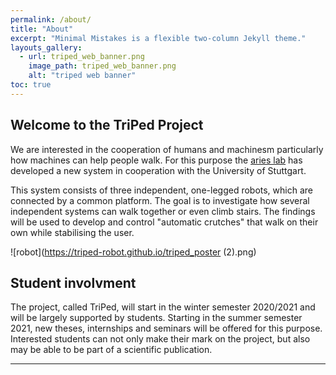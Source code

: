 ```yaml
---
permalink: /about/
title: "About"
excerpt: "Minimal Mistakes is a flexible two-column Jekyll theme."
layouts_gallery:
  - url: triped_web_banner.png
    image_path: triped_web_banner.png
    alt: "triped web banner"
toc: true
---
```


## Welcome to the TriPed Project
We are interested in the cooperation of humans and machinesm particularly how machines can help people walk.
For this purpose the [aries lab](https://www.lorenzomasia.com/lab-and-people) has developed a new system in cooperation with the University of Stuttgart.

This system consists of three independent, one-legged robots, which are connected by a common platform.
The goal is to investigate how several independent systems can walk together or even climb stairs. 
The findings will be used to develop and control "automatic crutches" that walk on their own while stabilising the user.


![robot](https://triped-robot.github.io/triped_poster (2).png)
 
## Student involvment
The project, called TriPed, will start in the winter semester 2020/2021 and will be largely supported by students. 
Starting in the summer semester 2021, new theses, internships and seminars will be offered for this purpose.
Interested students can not only make their mark on the project, but also may be able to be part of a scientific publication.




---

